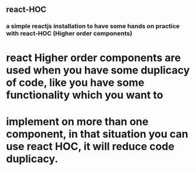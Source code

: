 ## react-HOC

### a simple reactjs installation to have some hands on practice with react-HOC (Higher order components)

# react Higher order components are used when you have some duplicacy of code, like you have some functionality which you want to 
# implement on more than one component, in that situation you can use react HOC, it will reduce code duplicacy.